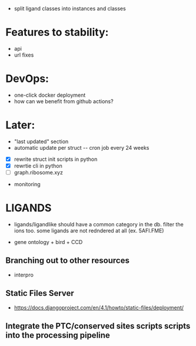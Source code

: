 


<!-- TODO: -->
- split ligand classes into instances and classes



# Features to stability:

- api
- url fixes

# DevOps:

- one-click docker deployment 
- how can we benefit from github actions?

# Later:

- "last updated" section
- automatic update per struct -- cron job every 24 weeks

- [x] rewrite struct init scripts in python
- [x] rewrtie cli in python
- [ ] graph.ribosome.xyz
- monitoring

# LIGANDS

- ligands/ligandlike should have a common category in the db. filter the ions too. some ligands are not redndered at all (ex. 5AFI.FME)

- gene ontology + bird + CCD

## Branching out to other resources
- interpro

## Static Files Server
- https://docs.djangoproject.com/en/4.1/howto/static-files/deployment/


## Integrate the PTC/conserved sites scripts scripts into the processing pipeline